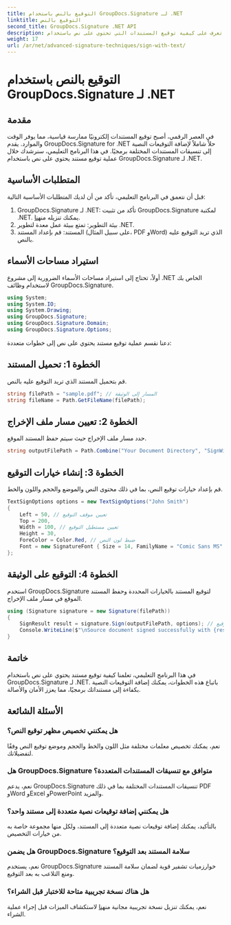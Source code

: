 ```yaml
---
title: التوقيع بالنص باستخدام GroupDocs.Signature لـ .NET
linktitle: التوقيع بالنص
second_title: GroupDocs.Signature .NET API
description: تعرف على كيفية توقيع المستندات التي تحتوي على نص باستخدام GroupDocs.Signature لـ .NET. دليل خطوة بخطوة لإضافة التوقيعات النصية برمجياً.
weight: 17
url: /ar/net/advanced-signature-techniques/sign-with-text/
---
```


# التوقيع بالنص باستخدام GroupDocs.Signature لـ .NET

## مقدمة
في العصر الرقمي، أصبح توقيع المستندات إلكترونيًا ممارسة قياسية، مما يوفر الوقت والموارد. يقدم GroupDocs.Signature for .NET حلاً شاملاً لإضافة التوقيعات النصية إلى تنسيقات المستندات المختلفة برمجيًا. في هذا البرنامج التعليمي، سنرشدك خلال عملية توقيع مستند يحتوي على نص باستخدام GroupDocs.Signature لـ .NET.
## المتطلبات الأساسية
قبل أن نتعمق في البرنامج التعليمي، تأكد من أن لديك المتطلبات الأساسية التالية:
1.  GroupDocs.Signature لـ .NET: تأكد من تثبيت GroupDocs.Signature لمكتبة .NET. يمكنك تنزيله من[هنا](https://releases.groupdocs.com/signature/net/).
2. بيئة التطوير: تمتع ببيئة عمل معدة لتطوير .NET.
3. المستند: قم بإعداد المستند (على سبيل المثال، PDF وWord) الذي تريد التوقيع عليه بالنص.

## استيراد مساحات الأسماء
أولاً، تحتاج إلى استيراد مساحات الأسماء الضرورية إلى مشروع .NET الخاص بك لاستخدام وظائف GroupDocs.Signature.
```csharp
using System;
using System.IO;
using System.Drawing;
using GroupDocs.Signature;
using GroupDocs.Signature.Domain;
using GroupDocs.Signature.Options;
```

دعنا نقسم عملية توقيع مستند يحتوي على نص إلى خطوات متعددة:
## الخطوة 1: تحميل المستند
قم بتحميل المستند الذي تريد التوقيع عليه بالنص.
```csharp
string filePath = "sample.pdf"; // المسار إلى الوثيقة
string fileName = Path.GetFileName(filePath);
```
## الخطوة 2: تعيين مسار ملف الإخراج
حدد مسار ملف الإخراج حيث سيتم حفظ المستند الموقع.
```csharp
string outputFilePath = Path.Combine("Your Document Directory", "SignWithText", fileName);
```
## الخطوة 3: إنشاء خيارات التوقيع
قم بإعداد خيارات توقيع النص، بما في ذلك محتوى النص والموضع والحجم واللون والخط.
```csharp
TextSignOptions options = new TextSignOptions("John Smith")
{
    Left = 50, // تعيين موقف التوقيع
    Top = 200,
    Width = 100, // تعيين مستطيل التوقيع
    Height = 30,
    ForeColor = Color.Red, // ضبط لون النص
    Font = new SignatureFont { Size = 14, FamilyName = "Comic Sans MS" } // تعيين الخط
};
```
## الخطوة 4: التوقيع على الوثيقة
استخدم GroupDocs.Signature لتوقيع المستند بالخيارات المحددة وحفظ المستند الموقع في مسار ملف الإخراج.
```csharp
using (Signature signature = new Signature(filePath))
{
    SignResult result = signature.Sign(outputFilePath, options); // وثيقة التوقيع
    Console.WriteLine($"\nSource document signed successfully with {result.Succeeded.Count} signature(s).\nFile saved at {outputFilePath}.");
}
```

## خاتمة
في هذا البرنامج التعليمي، تعلمنا كيفية توقيع مستند يحتوي على نص باستخدام GroupDocs.Signature لـ .NET. باتباع هذه الخطوات، يمكنك إضافة التوقيعات النصية بكفاءة إلى مستنداتك برمجيًا، مما يعزز الأمان والأصالة.
## الأسئلة الشائعة
### هل يمكنني تخصيص مظهر توقيع النص؟
نعم، يمكنك تخصيص معلمات مختلفة مثل اللون والخط والحجم وموضع توقيع النص وفقًا لتفضيلاتك.
### هل GroupDocs.Signature متوافق مع تنسيقات المستندات المتعددة؟
نعم، يدعم GroupDocs.Signature تنسيقات المستندات المختلفة بما في ذلك PDF وWord وExcel وPowerPoint والمزيد.
### هل يمكنني إضافة توقيعات نصية متعددة إلى مستند واحد؟
بالتأكيد، يمكنك إضافة توقيعات نصية متعددة إلى المستند، ولكل منها مجموعة خاصة به من خيارات التخصيص.
### هل يضمن GroupDocs.Signature سلامة المستند بعد التوقيع؟
نعم، يستخدم GroupDocs.Signature خوارزميات تشفير قوية لضمان سلامة المستند ومنع التلاعب به بعد التوقيع.
### هل هناك نسخة تجريبية متاحة للاختبار قبل الشراء؟
 نعم، يمكنك تنزيل نسخة تجريبية مجانية من[هنا](https://releases.groupdocs.com/) لاستكشاف الميزات قبل إجراء عملية الشراء.